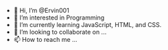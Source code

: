 - 👋 Hi, I’m @Ervin001
- 👀 I’m interested in Programming 
- 🌱 I’m currently learning JavaScript, HTML, and CSS.
- 💞️ I’m looking to collaborate on ...
- 📫 How to reach me ...

<!---
Ervin001/Ervin001 is a ✨ special ✨ repository because its `README.md` (this file) appears on your GitHub profile.
You can click the Preview link to take a look at your changes.
--->
